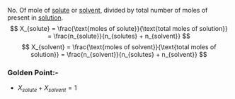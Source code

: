 No. Of mole of [solute](Jee/Chemistry/Solution/Solute.md) or [solvent](Jee/Chemistry/Solution/Solvent.md), divided by total number of moles of present in [solution](Jee/Chemistry/Solution/Solution.md).
$$
X_{solute} = \frac{\text{moles of solute}}{\text{total moles of solution}} = \frac{n_{solute}}{n_{solutes} + n_{solvent}}
$$
$$
X_{solvent} = \frac{\text{moles of solvent}}{\text{total moles of solution}} = \frac{n_{solvent}}{n_{solutes} + n_{solvent}}
$$
### Golden Point:-
- $X_{solute} + X_{solvent} = 1$
